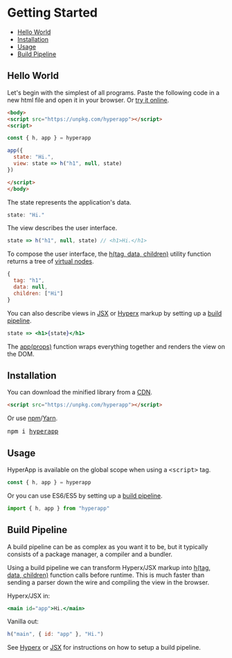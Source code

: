 # Getting Started

- [Hello World](#hello-world)
- [Installation](#installation)
- [Usage](#usage)
- [Build Pipeline](#build-pipeline)

## Hello World

Let's begin with the simplest of all programs. Paste the following code in a new html file and open it in your browser. Or [try it online](https://codepen.io/hyperapp/pen/PmjRov?editors=1010).

```html
<body>
<script src="https://unpkg.com/hyperapp"></script>
<script>

const { h, app } = hyperapp

app({
  state: "Hi.",
  view: state => h("h1", null, state)
})

</script>
</body>
```

The state represents the application's data.

```js
state: "Hi."
```

The view describes the user interface.

```js
state => h("h1", null, state) // <h1>Hi.</h1>
```

[Hyperx]: /docs/hyperx.md
[JSX]: /docs/jsx.md

To compose the user interface, the [h(tag, data, children)](/docs/api.md#h) utility function returns a tree of [virtual nodes](/docs/core.md#virtual-nodes).

```js
{
  tag: "h1",
  data: null,
  children: ["Hi"]
}
```

You can also describe views in [JSX] or [Hyperx] markup by setting up a [build pipeline](#build-pipeline).

```jsx
state => <h1>{state}</h1>
```

The [app(props)](/docs/api.md#app) function wraps everything together and renders the view on the DOM.

## Installation

You can download the minified library from a [CDN](https://unpkg.com/hyperapp).

```html
<script src="https://unpkg.com/hyperapp"></script>
```

[npm]: https://www.npmjs.com
[Yarn]: https://yarnpkg.com

Or use [npm]/[Yarn].

<pre>
npm i <a href="https://www.npmjs.com/package/hyperapp">hyperapp</a>
</pre>

## Usage

HyperApp is available on the global scope when using a <samp>\<script\></samp> tag.

```js
const { h, app } = hyperapp
```

Or you can use ES6/ES5 by setting up a [build pipeline](#build-pipeline).

```jsx
import { h, app } from "hyperapp"
```

## Build Pipeline

A build pipeline can be as complex as you want it to be, but it typically consists of a package manager, a compiler and a bundler.

Using a build pipeline we can transform Hyperx/JSX markup into [h(tag, data, children)](/docs/api.md#h) function calls before runtime. This is much faster than sending a parser down the wire and compiling the view in the browser.

Hyperx/JSX in:

```jsx
<main id="app">Hi.</main>
```

Vanilla out:

```jsx
h("main", { id: "app" }, "Hi.")
```

See [Hyperx] or [JSX] for instructions on how to setup a build pipeline.
